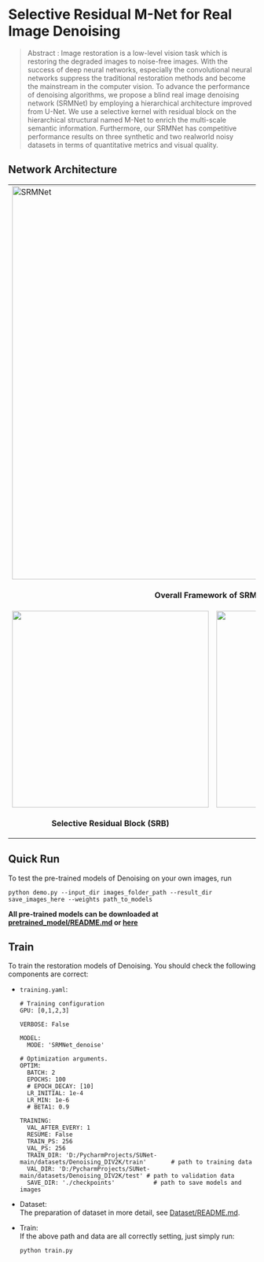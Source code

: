 # Selective Residual M-Net for Real Image Denoising  
> Abstract : Image restoration is a low-level vision task which is restoring
the degraded images to noise-free images. With the success
of deep neural networks, especially the convolutional
neural networks suppress the traditional restoration methods
and become the mainstream in the computer vision. To advance
the performance of denoising algorithms, we propose a
blind real image denoising network (SRMNet) by employing
a hierarchical architecture improved from U-Net. We
use a selective kernel with residual block on the hierarchical
structural named M-Net to enrich the multi-scale semantic
information. Furthermore, our SRMNet has competitive
performance results on three synthetic and two realworld
noisy datasets in terms of quantitative metrics and
visual quality.

## Network Architecture  
<table>
  <tr>
    <td colspan="2"><img src = "https://i.imgur.com/GYeypta.png" alt="SRMNet" width="800"> </td>  
  </tr>
  <tr>
    <td colspan="2"><p align="center"><b>Overall Framework of SRMNet</b></p></td>
  </tr>
  
  <tr>
    <td> <img src = "https://i.imgur.com/z6Vds87.png" width="400"> </td>
    <td> <img src = "https://i.imgur.com/eaLejBK.png" width="400"> </td>
  </tr>
  <tr>
    <td><p align="center"><b>Selective Residual Block (SRB)</b></p></td>
    <td><p align="center"> <b>Resizing Block (Pixel Shuffle)</b></p></td>
  </tr>
</table>


## Quick Run  
To test the pre-trained models of Denoising on your own images, run
```
python demo.py --input_dir images_folder_path --result_dir save_images_here --weights path_to_models
```
**All pre-trained models can be downloaded at [pretrained_model/README.md](pretrained_model/README.md) or [here](https://github.com/FanChiMao/SRMNet/releases)**  

## Train  
To train the restoration models of Denoising. You should check the following components are correct:  
- `training.yaml`:  
  ```
  # Training configuration
  GPU: [0,1,2,3]

  VERBOSE: False

  MODEL:
    MODE: 'SRMNet_denoise'

  # Optimization arguments.
  OPTIM:
    BATCH: 2
    EPOCHS: 100
    # EPOCH_DECAY: [10]
    LR_INITIAL: 1e-4
    LR_MIN: 1e-6
    # BETA1: 0.9

  TRAINING:
    VAL_AFTER_EVERY: 1
    RESUME: False
    TRAIN_PS: 256
    VAL_PS: 256
    TRAIN_DIR: 'D:/PycharmProjects/SUNet-main/datasets/Denoising_DIV2K/train'       # path to training data
    VAL_DIR: 'D:/PycharmProjects/SUNet-main/datasets/Denoising_DIV2K/test' # path to validation data
    SAVE_DIR: './checkpoints'           # path to save models and images
  ```
  
- Dataset:  
  The preparation of dataset in more detail, see [Dataset/README.md](Dataset/README.md).  
  
- Train:  
  If the above path and data are all correctly setting, just simply run:  
  ```
  python train.py
  ```  


